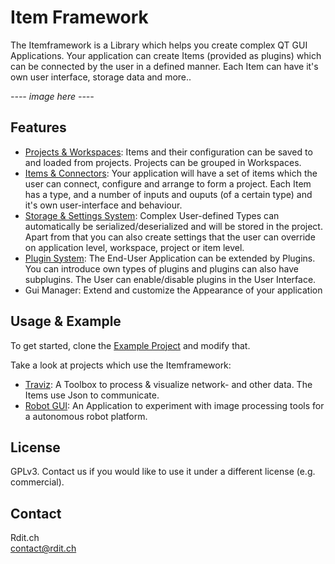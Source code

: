 # Item Framework

The Itemframework is a Library which helps you create complex QT GUI Applications. Your application can create Items (provided as plugins) which can be connected by the user in a defined manner. Each Item can have it's own user interface, storage data and more..

*---- image here ----*

## Features

* [Projects & Workspaces](docs/projects.md): Items and their configuration can be saved to and loaded from projects. Projects can be grouped in Workspaces.
* [Items & Connectors](docs/items.md): Your application will have a set of items which the user can connect, configure and arrange to form a project. Each Item has a type, and a number of inputs and ouputs (of a certain type) and it's own user-interface and behaviour.
* [Storage & Settings System](docs/storage.md): Complex User-defined Types can automatically be serialized/deserialized and will be stored in the project. Apart from that you can also create settings that the user can override on application level, workspace, project or item level.
* [Plugin System](docs/plugins.md): The End-User Application can be extended by Plugins. You can introduce own types of plugins and plugins can also have subplugins. The User can enable/disable plugins in the User Interface.
* Gui Manager: Extend and customize the Appearance of your application

## Usage & Example

To get started, clone the [Example Project](https://gitlab.rdit.ch/rtv/itemframework-example) and modify that.  

Take a look at projects which use the Itemframework:

* [Traviz](https://gitlab.rdit.ch/rtv/traviz): A Toolbox to process & visualize network- and other data. The Items use Json to communicate.
* [Robot GUI](https://gitlab.rdit.ch/Robot/core/): An Application to experiment with image processing tools for a autonomous robot platform.


## License

GPLv3. Contact us if you would like to use it under a different license (e.g. commercial).


## Contact

Rdit.ch  
contact@rdit.ch
